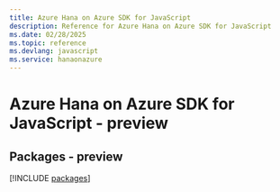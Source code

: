 ```yaml
---
title: Azure Hana on Azure SDK for JavaScript
description: Reference for Azure Hana on Azure SDK for JavaScript
ms.date: 02/28/2025
ms.topic: reference
ms.devlang: javascript
ms.service: hanaonazure
---
```

# Azure Hana on Azure SDK for JavaScript - preview
## Packages - preview
[!INCLUDE [packages](hana-on-azure-index.md)]